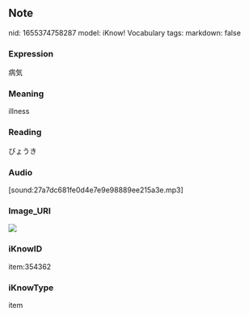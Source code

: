 ## Note
nid: 1655374758287
model: iKnow! Vocabulary
tags: 
markdown: false

### Expression
病気

### Meaning
illness

### Reading
びょうき

### Audio
[sound:27a7dc681fe0d4e7e9e98889ee215a3e.mp3]

### Image_URI
<img src="c8584a98b750c554f5e3f380c64af850.jpg">

### iKnowID
item:354362

### iKnowType
item
